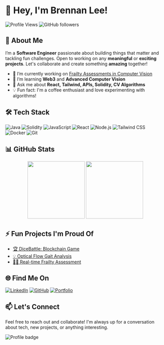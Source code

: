 # 👋 Hey, I'm Brennan Lee!

![Profile Views](https://komarev.com/ghpvc/?username=brennanleez-coder&color=blueviolet) ![GitHub followers](https://img.shields.io/github/followers/brennanleez-coder?label=Followers&style=social)

## 🚀 About Me
I’m a **Software Engineer** passionate about building things that matter and tackling fun challenges. Open to working on any **meaningful** or **exciting projects**. Let's collaborate and create something **amazing** together!

- 🔭 I’m currently working on [Frailty Assessments in Computer Vision](#)
- 🌱 I’m learning **Web3** and **Advanced Computer Vision**
- 💬 Ask me about **React, Tailwind, APIs, Solidity, CV Algorithms**
- 💡 Fun fact: I'm a coffee enthusiast and love experimenting with algorithms!
  
## 🛠️ Tech Stack
![Java](https://img.shields.io/badge/Java-ED8B00?style=for-the-badge&logo=java&logoColor=white)
![Solidity](https://img.shields.io/badge/Solidity-363636?style=for-the-badge&logo=solidity&logoColor=white)
![JavaScript](https://img.shields.io/badge/JavaScript-F7DF1E?style=for-the-badge&logo=javascript&logoColor=black)
![React](https://img.shields.io/badge/React-20232A?style=for-the-badge&logo=react&logoColor=61DAFB)
![Node.js](https://img.shields.io/badge/Node.js-339933?style=for-the-badge&logo=nodedotjs&logoColor=white)
![Tailwind CSS](https://img.shields.io/badge/Tailwind_CSS-38B2AC?style=for-the-badge&logo=tailwind-css&logoColor=white)
![Docker](https://img.shields.io/badge/Docker-2496ED?style=for-the-badge&logo=docker&logoColor=white)
![Git](https://img.shields.io/badge/Git-F05032?style=for-the-badge&logo=git&logoColor=white)

## 📊 GitHub Stats
<p align="center">
  <img height="180em" src="https://github-readme-stats.vercel.app/api?username=brennanleez-coder&show_icons=true&hide_border=true&theme=radical" />
  <img height="180em" src="https://github-readme-stats.vercel.app/api/top-langs/?username=brennanleez-coder&hide=html&langs_count=8&layout=compact&theme=radical"/>
</p>

## ⚡ Fun Projects I'm Proud Of
- [🏆 DiceBattle: Blockchain Game](#)
- [💡 Optical Flow Gait Analysis](#)
- [🚶‍♂️ Real-time Frailty Assessment](#)

## 🌐 Find Me On
[![LinkedIn](https://img.shields.io/badge/-LinkedIn-0077B5?style=for-the-badge&logo=linkedin&logoColor=white)](https://linkedin.com/in/brennanleez)
[![GitHub](https://img.shields.io/badge/-GitHub-181717?style=for-the-badge&logo=github)](https://github.com/brennanleez-coder)
[![Portfolio](https://img.shields.io/badge/Portfolio-3b5998?style=for-the-badge&logo=google-chrome&logoColor=white)](#)

## 📫 Let's Connect
Feel free to reach out and collaborate! I'm always up for a conversation about tech, new projects, or anything interesting.

![Profile badge](https://forthebadge.com/images/badges/built-with-love.svg)
